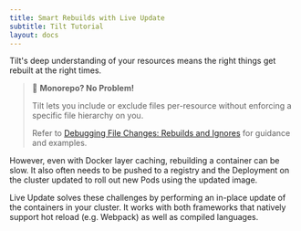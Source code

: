 ```yaml
---
title: Smart Rebuilds with Live Update
subtitle: Tilt Tutorial
layout: docs
---
```

Tilt's deep understanding of your resources means the right things get rebuilt at the right times.

> 🧠 **Monorepo? No Problem!**
> 
> Tilt lets you include or exclude files per-resource without enforcing a specific file hierarchy on you.
> 
> Refer to [Debugging File Changes: Rebuilds and Ignores][guide-file-changes] for guidance and examples.

However, even with Docker layer caching, rebuilding a container can be slow.
It also often needs to be pushed to a registry and the Deployment on the cluster updated to roll out new Pods using the updated image.

Live Update solves these challenges by performing an in-place update of the containers in your cluster.
It works with both frameworks that natively support hot reload (e.g. Webpack) as well as compiled languages.




[guide-file-changes]: /file_changes.html
